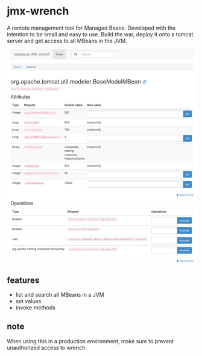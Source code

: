 # jmx-wrench

A remote management tool for Managed Beans. Developed with the intention to be small and easy to use. Build the war, deploy it onto a tomcat server and get access to all MBeans in the JVM.

![ScreenShot](detailScreen.png)

## features

* list and search all MBeans in a JVM
* set values
* invoke methods

## note

When using this in a production environment, make sure to prevent unauthorized access to wrench.